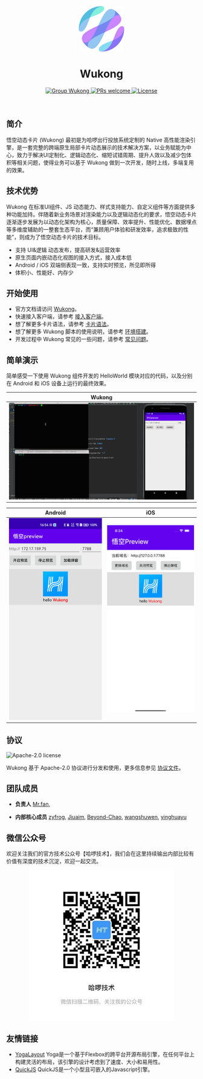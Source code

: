 <div align="center">
 <a href="https://hellobike.yuque.com/platform_app/hec0gc/mput57lpnzvhnh7k">
    <img alt="Wukong" src="imgs/logo.svg" width="120" />
 </a>
</div>

<div>
    <h1 align="center">Wukong</h1>
</div>

<div align="center">
  <a href="https://hellobike.yuque.com/platform_app/hec0gc/mput57lpnzvhnh7k">
    <img src="https://img.shields.io/badge/group-Wukong-brightgreen" alt="Group Wukong">
  </a>
  <a href="https://github.com/hellof2e/Wukong/pulls">
    <img src="https://img.shields.io/badge/PRs-welcome-blue" alt="PRs welcome">
  </a>
  <a href="LICENSE">
    <img src="https://img.shields.io/badge/license-Apache%202-orange" alt="License">
  </a>
</div>

<br/>
<br/>

## 简介
悟空动态卡片 (Wukong) 最初是为哈啰出行投放系统定制的 Native 高性能渲染引擎，是一套完整的跨端原生局部卡片动态展示的技术解决方案，以业务赋能为中心，致力于解决UI定制化、逻辑动态化、缩短试错周期、提升人效以及减少包体积等相关问题，使得业务可以基于 Wukong 做到一次开发，随时上线，多端复用的效果。

## 技术优势
Wukong 在标准UI组件、JS 动态能力、样式支持能力、自定义组件等方面提供多种功能加持。伴随着新业务场景对渲染能力以及逻辑动态化的要求，悟空动态卡片逐渐逐步发展为以动态化架构为核心，质量保障、效率提升、性能优化、数据埋点等多维度辅助的一整套生态平台，而“兼顾用户体验和研发效率，追求极致的性能”，则成为了悟空动态卡片的技术目标。

- 支持 UI&逻辑 动态发布，提高研发&运营效率
- 原生页面内嵌动态化视图的接入方式，接入成本低
- Android / iOS 双端侧表现一致，支持实时预览，所见即所得
- 体积小、性能好、内存少

## 开始使用
- 官方文档请访问 [Wukong](https://hellobike.yuque.com/platform_app/hec0gc/mput57lpnzvhnh7k)。
- 快速接入客户端，请参考 [接入客户端](https://hellobike.yuque.com/platform_app/hec0gc/inx6k0ebz3g61wco)。
- 想了解更多卡片语法，请参考 [卡片语法](https://hellobike.yuque.com/platform_app/hec0gc/cfmgowg3cplodp0r)。
- 想了解更多 Wukong 脚本的使用说明，请参考 [环境搭建](https://hellobike.yuque.com/platform_app/hec0gc/ttxok7caqgdcvl8w)。
- 开发过程中 Wukong 常见的一些问题，请参考 [常见问题](https://hellobike.yuque.com/platform_app/hec0gc/ufttoiycqv66hlnm)。

## 简单演示
简单感受一下使用 Wukong 组件开发的 HelloWorld 模块对应的代码，以及分别在 Android 和 iOS 设备上运行的最终效果。

| Wukong                              |
|-------------------------------------|
| ![WukongCode](imgs/screenshots.gif) |


| Android                                    | iOS                                    |
|--------------------------------------------|----------------------------------------|
| ![WukongCode](imgs/Screenshot_Android.png) | ![WukongCode](imgs/Screenshot_iOS.png) |


## 协议
<img alt="Apache-2.0 license" src="https://www.apache.org/img/ASF20thAnniversary.jpg" width="128">

Wukong 基于 Apache-2.0 协议进行分发和使用，更多信息参见 [协议文件](LICENSE)。

## 团队成员
- **负责人**
[Mr.fan](https://github.com/guitar123), 

- **内部核心成员**
[zyfrog](https://github.com/zyfrog), 
[Jiuaim](https://github.com/Jiuaim), 
[Beyond-Chao](https://github.com/Beyond-Chao), 
[wangshuwen](https://github.com/wangshuwen1107), 
[yinghuayu](https://github.com/yinghuayu2377)


## 微信公众号
欢迎关注我们的官方技术公众号【哈啰技术】，我们会在这里持续输出内部比较有价值有深度的技术沉淀，欢迎一起交流。
<div align="center" style="height: 400px">
 <img alt="哈啰技术" src="imgs/code.jpeg" height = "400" />
</div>

## 友情链接
- [YogaLayout](https://yogalayout.com/) Yoga是一个基于Flexbox的跨平台开源布局引擎，在任何平台上构建灵活的布局，该引擎的设计考虑到了速度、大小和易用性。
- [QuickJS](https://bellard.org/quickjs/) QuickJS是一个小型且可嵌入的Javascript引擎。

